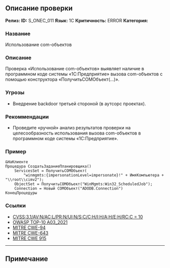 ## Описание проверки
**Релиз:**
**ID:** S_ONEC_011
**Язык:** 1С
**Критичность:** ERROR
**Категория:** 

### Название 
Использование com-объектов
### Описание 
Проверка «Использование com-объектов» выявляет наличие в программном коде системы «1С:Предприятие» вызова com-объектов с помощью конструктора «ПолучитьCOMОбъект(…)».

### Угрозы 
- Внедрение backdoor третьей стороной (в аутсорс проектах).
### Рекоммендации 
- Проведите «ручной» анализ результатов проверки на целесообразность использования вызова com-объектов в программном коде системы «1С:Предприятие».
### Пример 
``` 
&НаКлиенте
Процедура СоздатьЗаданиеПланировщика()
	ServicesSet = ПолучитьCOMОбъект(
		"winmgmts:{impersonationLevel=impersonate}!" + ИмяКомпьютера + "\\root\\cimv2");
	ObjectSet = ПолучитьCOMОбъект("WinMgmts:Win32_ScheduledJob");
	Connection = Новый COMОбъект("ADODB.Connection")
КонецПроцедуры
``` 
### Ссылки
- [CVSS:3.1/AV:N/AC:L/PR:N/UI:N/S:C/C:H/I:H/A:H/E:H/RC:C = 10](https://www.first.org/cvss/calculator/3.1#CVSS:3.1/AV:N/AC:L/PR:N/UI:N/S:C/C:H/I:H/A:H/E:H/RC:C)
- [OWASP TOP-10 A03_2021](https://owasp.org/Top10/A03_2021-Injection/)
- [MITRE CWE-94](https://cwe.mitre.org/data/definitions/94.html)
- [MITRE CWE-643](https://cwe.mitre.org/data/definitions/643.html)
- [MITRE CWE 915](https://cwe.mitre.org/data/definitions/915.html)

---
## Примечание
